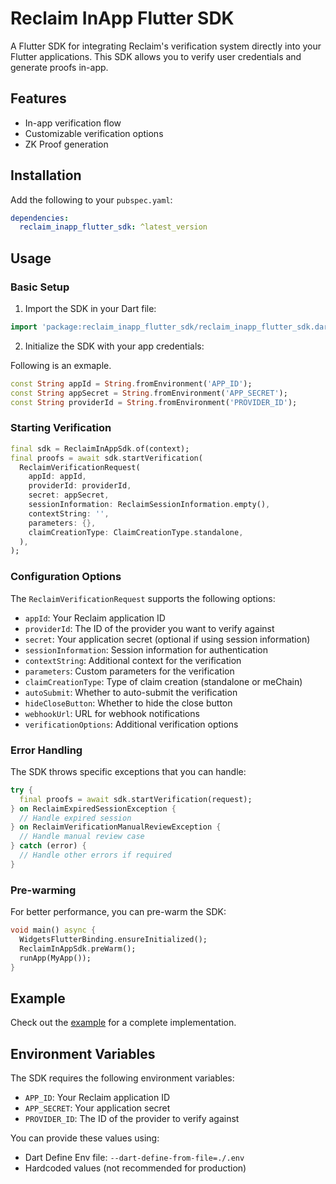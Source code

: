 # Reclaim InApp Flutter SDK

A Flutter SDK for integrating Reclaim's verification system directly into your Flutter applications. This SDK allows you to verify user credentials and generate proofs in-app.

## Features

- In-app verification flow
- Customizable verification options
- ZK Proof generation

## Installation

Add the following to your `pubspec.yaml`:

```yaml
dependencies:
  reclaim_inapp_flutter_sdk: ^latest_version
```

## Usage

### Basic Setup

1. Import the SDK in your Dart file:

```dart
import 'package:reclaim_inapp_flutter_sdk/reclaim_inapp_flutter_sdk.dart';
```

2. Initialize the SDK with your app credentials:

Following is an exmaple.

```dart
const String appId = String.fromEnvironment('APP_ID');
const String appSecret = String.fromEnvironment('APP_SECRET');
const String providerId = String.fromEnvironment('PROVIDER_ID');
```

### Starting Verification

```dart
final sdk = ReclaimInAppSdk.of(context);
final proofs = await sdk.startVerification(
  ReclaimVerificationRequest(
    appId: appId,
    providerId: providerId,
    secret: appSecret,
    sessionInformation: ReclaimSessionInformation.empty(),
    contextString: '',
    parameters: {},
    claimCreationType: ClaimCreationType.standalone,
  ),
);
```

### Configuration Options

The `ReclaimVerificationRequest` supports the following options:

- `appId`: Your Reclaim application ID
- `providerId`: The ID of the provider you want to verify against
- `secret`: Your application secret (optional if using session information)
- `sessionInformation`: Session information for authentication
- `contextString`: Additional context for the verification
- `parameters`: Custom parameters for the verification
- `claimCreationType`: Type of claim creation (standalone or meChain)
- `autoSubmit`: Whether to auto-submit the verification
- `hideCloseButton`: Whether to hide the close button
- `webhookUrl`: URL for webhook notifications
- `verificationOptions`: Additional verification options

### Error Handling

The SDK throws specific exceptions that you can handle:

```dart
try {
  final proofs = await sdk.startVerification(request);
} on ReclaimExpiredSessionException {
  // Handle expired session
} on ReclaimVerificationManualReviewException {
  // Handle manual review case
} catch (error) {
  // Handle other errors if required
}
```

### Pre-warming

For better performance, you can pre-warm the SDK:

```dart
void main() async {
  WidgetsFlutterBinding.ensureInitialized();
  ReclaimInAppSdk.preWarm();
  runApp(MyApp());
}
```

## Example

Check out the [example](example/lib/main.dart) for a complete implementation.

## Environment Variables

The SDK requires the following environment variables:

- `APP_ID`: Your Reclaim application ID
- `APP_SECRET`: Your application secret
- `PROVIDER_ID`: The ID of the provider to verify against

You can provide these values using:

- Dart Define Env file: `--dart-define-from-file=./.env`
- Hardcoded values (not recommended for production)

